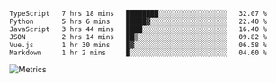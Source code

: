 <!--START_SECTION:waka-->

```text
TypeScript   7 hrs 18 mins   ████████░░░░░░░░░░░░░░░░░   32.07 %
Python       5 hrs 6 mins    █████▓░░░░░░░░░░░░░░░░░░░   22.40 %
JavaScript   3 hrs 44 mins   ████░░░░░░░░░░░░░░░░░░░░░   16.40 %
JSON         2 hrs 14 mins   ██▒░░░░░░░░░░░░░░░░░░░░░░   09.82 %
Vue.js       1 hr 30 mins    █▓░░░░░░░░░░░░░░░░░░░░░░░   06.58 %
Markdown     1 hr 2 mins     █░░░░░░░░░░░░░░░░░░░░░░░░   04.60 %
```

<!--END_SECTION:waka-->

![Metrics](https://metrics.lecoq.io/TachibanaKimika?template=classic&base.activity=0&base.community=0&base.repositories=0&languages=1&isocalendar=1&isocalendar.duration=half-year&languages.limit=8&languages.sections=most-used&languages.colors=github&languages.threshold=0%25&languages.indepth=false&languages.recent.load=300&languages.recent.days=14&config.timezone=Asia%2FShanghai)
